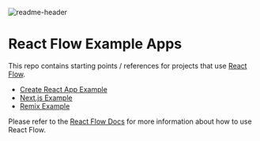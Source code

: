 ![readme-header](https://user-images.githubusercontent.com/3797215/156259138-fb9f59f8-52f2-474a-b78c-6570867e4ead.svg#gh-light-mode-only)

# React Flow Example Apps

This repo contains starting points / references for projects that use [React Flow](https://reactflow.dev).

- [Create React App Example](/reactflow-create-react-app)
- [Next.js Example](/reactflow-next)
- [Remix Example](/reactflow-remix)

Please refer to the [React Flow Docs](https://reactflow.dev/docs) for more information about how to use React Flow.
